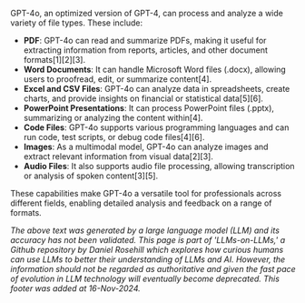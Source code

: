 GPT-4o, an optimized version of GPT-4, can process and analyze a wide variety of file types. These include:

- **PDF**: GPT-4o can read and summarize PDFs, making it useful for extracting information from reports, articles, and other document formats\[1]\[2]\[3].
- **Word Documents**: It can handle Microsoft Word files (.docx), allowing users to proofread, edit, or summarize content\[4].
- **Excel and CSV Files**: GPT-4o can analyze data in spreadsheets, create charts, and provide insights on financial or statistical data\[5]\[6].
- **PowerPoint Presentations**: It can process PowerPoint files (.pptx), summarizing or analyzing the content within\[4].
- **Code Files**: GPT-4o supports various programming languages and can run code, test scripts, or debug code files\[4]\[6].
- **Images**: As a multimodal model, GPT-4o can analyze images and extract relevant information from visual data\[2]\[3].
- **Audio Files**: It also supports audio file processing, allowing transcription or analysis of spoken content\[3]\[5].

These capabilities make GPT-4o a versatile tool for professionals across different fields, enabling detailed analysis and feedback on a range of formats.

&#x20;

*The above text was generated by a large language model (LLM) and its accuracy has not been validated. This page is part of 'LLMs-on-LLMs,' a Github repository by Daniel Rosehill which explores how curious humans can use LLMs to better their understanding of LLMs and AI. However, the information should not be regarded as authoritative and given the fast pace of evolution in LLM technology will eventually become deprecated. This footer was added at 16-Nov-2024.*


